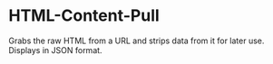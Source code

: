 # HTML-Content-Pull
Grabs the raw HTML from a URL and strips data from it for later use. Displays in JSON format.
